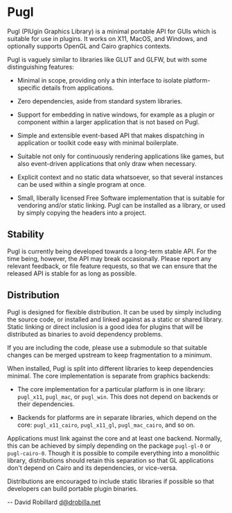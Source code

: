 Pugl
====

Pugl (PlUgin Graphics Library) is a minimal portable API for GUIs which is
suitable for use in plugins.  It works on X11, MacOS, and Windows, and
optionally supports OpenGL and Cairo graphics contexts.

Pugl is vaguely similar to libraries like GLUT and GLFW, but with some
distinguishing features:

 * Minimal in scope, providing only a thin interface to isolate
   platform-specific details from applications.

 * Zero dependencies, aside from standard system libraries.

 * Support for embedding in native windows, for example as a plugin or
   component within a larger application that is not based on Pugl.

 * Simple and extensible event-based API that makes dispatching in application
   or toolkit code easy with minimal boilerplate.

 * Suitable not only for continuously rendering applications like games, but
   also event-driven applications that only draw when necessary.

 * Explicit context and no static data whatsoever, so that several instances
   can be used within a single program at once.

 * Small, liberally licensed Free Software implementation that is suitable for
   vendoring and/or static linking.  Pugl can be installed as a library, or
   used by simply copying the headers into a project.

Stability
---------

Pugl is currently being developed towards a long-term stable API.  For the time
being, however, the API may break occasionally.  Please report any relevant
feedback, or file feature requests, so that we can ensure that the released API
is stable for as long as possible.

Distribution
------------

Pugl is designed for flexible distribution.  It can be used by simply including
the source code, or installed and linked against as a static or shared library.
Static linking or direct inclusion is a good idea for plugins that will be
distributed as binaries to avoid dependency problems.

If you are including the code, please use a submodule so that suitable changes
can be merged upstream to keep fragmentation to a minimum.

When installed, Pugl is split into different libraries to keep dependencies
minimal.  The core implementation is separate from graphics backends:

 * The core implementation for a particular platform is in one library:
   `pugl_x11`, `pugl_mac`, or `pugl_win`.  This does not depend on backends or
   their dependencies.

 * Backends for platforms are in separate libraries, which depend on the core:
   `pugl_x11_cairo`, `pugl_x11_gl`, `pugl_mac_cairo`, and so on.

Applications must link against the core and at least one backend.  Normally,
this can be achieved by simply depending on the package `pugl-gl-0` or
`pugl-cairo-0`.  Though it is possible to compile everything into a monolithic
library, distributions should retain this separation so that GL applications
don't depend on Cairo and its dependencies, or vice-versa.

Distributions are encouraged to include static libraries if possible so that
developers can build portable plugin binaries.

 -- David Robillard <d@drobilla.net>
